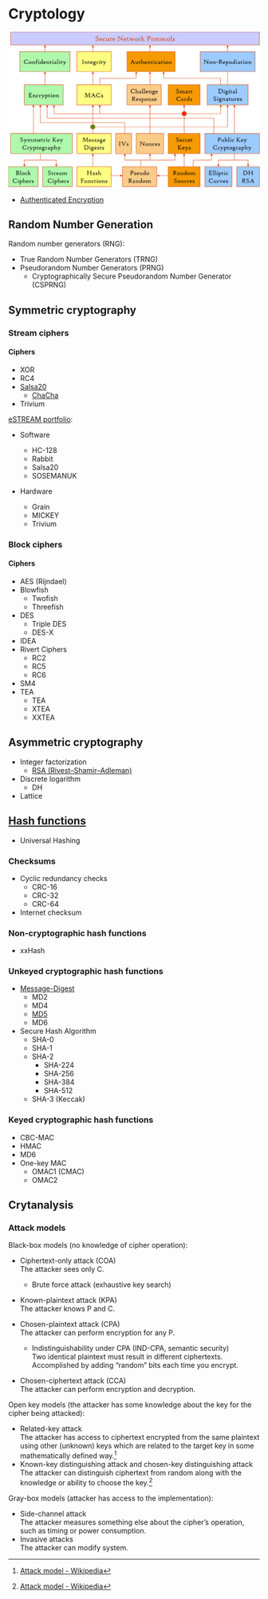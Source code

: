 # Cryptology
![](images/Components.png)

- [Authenticated Encryption](Authenticated%20Encryption.md)

## Random Number Generation
Random number generators (RNG):
- True Random Number Generators (TRNG)
- Pseudorandom Number Generators (PRNG)
  - Cryptographically Secure Pseudorandom Number Generator (CSPRNG)

## Symmetric cryptography
### Stream ciphers
#### Ciphers
- XOR
- RC4
- [Salsa20](Symmetric/Stream/Salsa20/README.md)
  - [ChaCha](Symmetric/Stream/Salsa20/ChaCha/README.md)
- Trivium

[eSTREAM portfolio](https://en.wikipedia.org/wiki/ESTREAM#eSTREAM_portfolio):
- Software
  - HC-128
  - Rabbit
  - Salsa20
  - SOSEMANUK
  
- Hardware
  - Grain
  - MICKEY
  - Trivium

### Block ciphers
#### Ciphers
- AES (Rijndael)
- Blowfish
  - Twofish
  - Threefish
- DES
  - Triple DES
  - DES-X
- IDEA
- Rivert Ciphers
  - RC2
  - RC5
  - RC6
- SM4
- TEA
  - TEA
  - XTEA
  - XXTEA

## Asymmetric cryptography
- Integer factorization
  - [RSA (Rivest–Shamir–Adleman)](Asymmetric/RSA/README.md)
- Discrete logarithm
  - DH
- Lattice

## [Hash functions](Hash%20Functions/README.md)
- Universal Hashing

### Checksums
- Cyclic redundancy checks
  - CRC-16
  - CRC-32
  - CRC-64
- Internet checksum

### Non-cryptographic hash functions
- xxHash

### Unkeyed cryptographic hash functions
- [Message-Digest](Hash%20Functions/Message-Digest/README.md)
  - MD2
  - MD4
  - [MD5](Hash%20Functions/Message-Digest/MD5.md)
  - MD6
- Secure Hash Algorithm
  - SHA-0
  - SHA-1
  - SHA-2
    - SHA-224
    - SHA-256
    - SHA-384
    - SHA-512
  - SHA-3 (Keccak)

### Keyed cryptographic hash functions
- CBC-MAC
- HMAC
- MD6
- One-key MAC
  - OMAC1 (CMAC)
  - OMAC2

## Crytanalysis
### Attack models
Black-box models (no knowledge of cipher operation):
- Ciphertext-only attack (COA)  
  The attacker sees only C.
  - Brute force attack (exhaustive key search)
- Known-plaintext attack (KPA)  
  The attacker knows P and C.
- Chosen-plaintext attack (CPA)  
  The attacker can perform encryption for any P.

  - Indistinguishability under CPA (IND-CPA, semantic security)  
    Two identical plaintext must result in different ciphertexts. Accomplished by adding “random” bits each time you encrypt.
- Chosen-ciphertext attack (CCA)  
  The attacker can perform encryption and decryption.

Open key models (the attacker has some knowledge about the key for the cipher being attacked):
- Related-key attack  
  The attacker has access to ciphertext encrypted from the same plaintext using other (unknown) keys which are related to the target key in some mathematically defined way.[^attack-model-wiki]
- Known-key distinguishing attack and chosen-key distinguishing attack  
  The attacker can distinguish ciphertext from random along with the knowledge or ability to choose the key.[^attack-model-wiki]

Gray-box models (attacker has access to the implementation):
- Side-channel attack  
  The attacker measures something else about the cipher’s operation, such as timing or power consumption.
- Invasive attacks  
  The attacker can modify system.

[^attack-model-wiki]: [Attack model - Wikipedia](https://en.wikipedia.org/wiki/Attack_model)